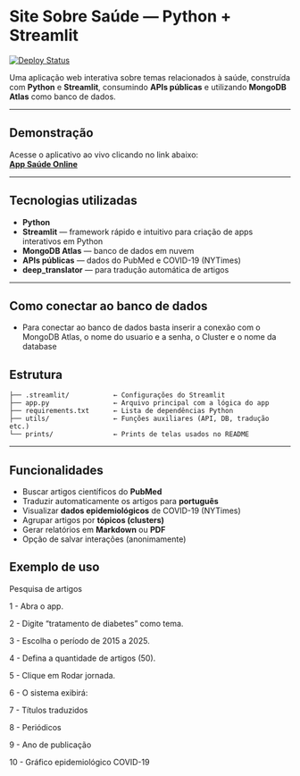 #  Site Sobre Saúde — Python + Streamlit

[![Deploy Status](https://img.shields.io/badge/deploy-streamlit-success?style=flat-square)](https://appsaude.streamlit.app/)

Uma aplicação web interativa sobre temas relacionados à saúde, construída com **Python** e **Streamlit**, consumindo **APIs públicas** e utilizando **MongoDB Atlas** como banco de dados.

---

##  Demonstração

Acesse o aplicativo ao vivo clicando no link abaixo:  
 **[App Saúde Online](https://appsaude.streamlit.app/)**


---

## Tecnologias utilizadas

-  **Python**
-  **Streamlit** — framework rápido e intuitivo para criação de apps interativos em Python
-  **MongoDB Atlas** — banco de dados em nuvem
-  **APIs públicas** — dados do PubMed e COVID-19 (NYTimes)
-  **deep_translator** — para tradução automática de artigos

---
## Como conectar ao banco de dados
- Para conectar ao banco de dados basta inserir a conexão com o MongoDB Atlas, o nome do usuario e a senha, o Cluster e o nome da database

## Estrutura
```
├── .streamlit/           ← Configurações do Streamlit
├── app.py                ← Arquivo principal com a lógica do app
├── requirements.txt      ← Lista de dependências Python
├── utils/                ← Funções auxiliares (API, DB, tradução etc.)
└── prints/               ← Prints de telas usados no README
```

---

## Funcionalidades

-  Buscar artigos científicos do **PubMed**
-  Traduzir automaticamente os artigos para **português**
-  Visualizar **dados epidemiológicos** de COVID-19 (NYTimes)
-  Agrupar artigos por **tópicos (clusters)**
-  Gerar relatórios em **Markdown** ou **PDF**
-  Opção de salvar interações (anonimamente)


## Exemplo de uso 

Pesquisa de artigos

1 - Abra o app.

2 - Digite “tratamento de diabetes” como tema.

3 - Escolha o período de 2015 a 2025.

4 - Defina a quantidade de artigos (50).

5 - Clique em Rodar jornada.

6 - O sistema exibirá:

7 - Títulos traduzidos

8 - Periódicos

9 - Ano de publicação

10 - Gráfico epidemiológico COVID-19





